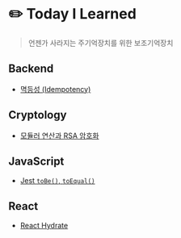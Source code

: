 # ✏️ Today I Learned

> 언젠가 사라지는 주기억장치를 위한 보조기억장치

## Backend
- [멱등성 (Idempotency)](./Backend/idempotency.md)

## Cryptology
- [모듈러 연산과 RSA 암호화](./Cryptology/modular.md)

## JavaScript
- [Jest `toBe()`, `toEqual()`](./JavaScript/jest-tobe-and-toequal.md)

## React
- [React Hydrate](./React/react-hydrate.md)

